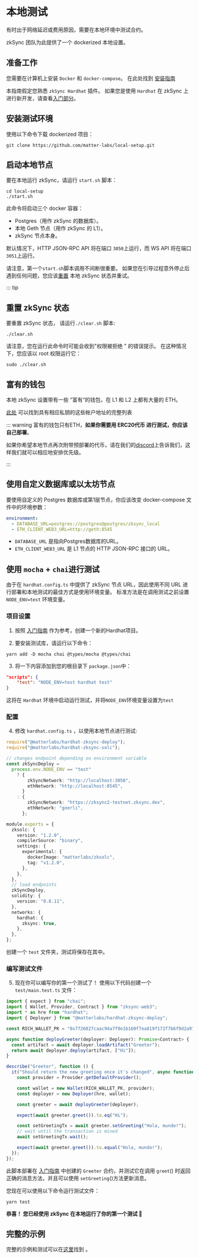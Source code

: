 # 本地测试

有时出于网络延迟或费用原因，需要在本地环境中测试合约。

zkSync 团队为此提供了一个 dockerized 本地设置。

## 准备工作

您需要在计算机上安装 `Docker` 和 `docker-compose`。 在此处找到 [安装指南](https://docs.docker.com/get-docker/)

本指南假定您熟悉 `zkSync Hardhat` 插件。 如果您是使用 `Hardhat` 在 zkSync 上进行新开发，请查看[入门部分](./getting-started.md)。

## 安装测试环境

使用以下命令下载 dockerized 项目：

```
git clone https://github.com/matter-labs/local-setup.git
```

## 启动本地节点

要在本地运行 zkSync，请运行 `start.sh` 脚本：

```
cd local-setup
./start.sh
```

此命令将启动三个 docker 容器：

- Postgres（用作 zkSync 的数据库）。
- 本地 Geth 节点（用作 zkSync 的 L1）。
- zkSync 节点本身。

默认情况下，HTTP JSON-RPC API 将在端口 `3050`上运行，而 WS API 将在端口`3051`上运行。

请注意，第一个`start.sh`脚本调用不间断很重要。 如果您在引导过程意外停止后遇到任何问题，您应该[重置](#resetting-the-zksync-state) 本地 zkSync 状态并重试。

::: tip

## 重置 zkSync 状态

要重置 zkSync 状态， 请运行`./clear.sh` 脚本:

```
./clear.sh
```

请注意，您在运行此命令时可能会收到"权限被拒绝 " 的错误提示。 在这种情况下，您应该以 root 权限运行它：

```
sudo ./clear.sh
```

## 富有的钱包

本地 zkSync 设置带有一些 “富有“的钱包，在 L1 和 L2 上都有大量的 ETH。

 [此处](https://github.com/matter-labs/local-setup/blob/main/rich-wallets.json) 可以找到具有相应私钥的这些帐户地址的完整列表

::: warning  富有的钱包只有ETH，**如果你需要用 ERC20代币 进行测试，你应该自己部署**。

如果你希望本地节点再次附带预部署的代币，请在我们的[discord](https://discord.gg/px2aR7w)上告诉我们，这样我们就可以相应地安排优先级。

:::

## 使用自定义数据库或以太坊节点

要使用自定义的 Postgres 数据库或第1层节点，你应该改变 docker-compose 文件中的环境参数：

```yml
environment:
  - DATABASE_URL=postgres://postgres@postgres/zksync_local
  - ETH_CLIENT_WEB3_URL=http://geth:8545
```

- `DATABASE_URL` 是指向Postgres数据库的URL。
- `ETH_CLIENT_WEB3_URL` 是 L1 节点的 HTTP JSON-RPC 接口的 URL。

## 使用 `mocha` + `chai`进行测试

由于在 `hardhat.config.ts` 中提供了 zkSync 节点 URL，因此使用不同 URL 进行部署和本地测试的最佳方式是使用环境变量。 标准方法是在调用测试之前设置 `NODE_ENV=test` 环境变量。

### 项目设置

1. 按照 [入门指南](./getting-started.md) 作为参考，创建一个新的Hardhat项目。

2. 要安装测试库，请运行以下命令：

```
yarn add -D mocha chai @types/mocha @types/chai
```

3. 将一下内容添加到您的根目录下 `package.json`中：

```json
"scripts": {
    "test": "NODE_ENV=test hardhat test"
}
```

这将在 `Hardhat` 环境中启动运行测试，并将`NODE_ENV`环境变量设置为`test`

### 配置

4. 修改 `hardhat.config.ts` ，以使用本地节点进行测试:

```typescript
require("@matterlabs/hardhat-zksync-deploy");
require("@matterlabs/hardhat-zksync-solc");

// changes endpoint depending on environment variable
const zkSyncDeploy =
  process.env.NODE_ENV == "test"
    ? {
        zkSyncNetwork: "http://localhost:3050",
        ethNetwork: "http://localhost:8545",
      }
    : {
        zkSyncNetwork: "https://zksync2-testnet.zksync.dev",
        ethNetwork: "goerli",
      };

module.exports = {
  zksolc: {
    version: "1.2.0",
    compilerSource: "binary",
    settings: {
      experimental: {
        dockerImage: "matterlabs/zksolc",
        tag: "v1.2.0",
      },
    },
  },
  // load endpoints
  zkSyncDeploy,
  solidity: {
    version: "0.8.11",
  },
  networks: {
    hardhat: {
      zksync: true,
    },
  },
};
```

创建一个 `test` 文件夹，测试将保存在其中。

### 编写测试文件

5. 现在你可以编写你的第一个测试了！ 使用以下代码创建一个 `test/main.test.ts` 文件：

```ts
import { expect } from "chai";
import { Wallet, Provider, Contract } from "zksync-web3";
import * as hre from "hardhat";
import { Deployer } from "@matterlabs/hardhat-zksync-deploy";

const RICH_WALLET_PK = "0x7726827caac94a7f9e1b160f7ea819f172f7b6f9d2a97f992c38edeab82d4110";

async function deployGreeter(deployer: Deployer): Promise<Contract> {
  const artifact = await deployer.loadArtifact("Greeter");
  return await deployer.deploy(artifact, ["Hi"]);
}

describe("Greeter", function () {
  it("Should return the new greeting once it's changed", async function () {
    const provider = Provider.getDefaultProvider();

    const wallet = new Wallet(RICH_WALLET_PK, provider);
    const deployer = new Deployer(hre, wallet);

    const greeter = await deployGreeter(deployer);

    expect(await greeter.greet()).to.eq("Hi");

    const setGreetingTx = await greeter.setGreeting("Hola, mundo!");
    // wait until the transaction is mined
    await setGreetingTx.wait();

    expect(await greeter.greet()).to.equal("Hola, mundo!");
  });
});
```

此脚本部署在 [入门指南](./getting-started.md#write-and-deploy-a-contract) 中创建的 `Greeter` 合约，并测试它在调用 `greet`() 时返回正确的消息方法，并且可以使用 `setGreeting`()方法更新消息。

您现在可以使用以下命令运行测试文件：

```
yarn test
```

**恭喜！ 您已经使用 zkSync 在本地运行了你的第一个测试 🎉**

## 完整的示例

完整的示例和测试可以在[这里](https://github.com/matter-labs/tutorial-examples/tree/main/local-setup-testing)找到 。
